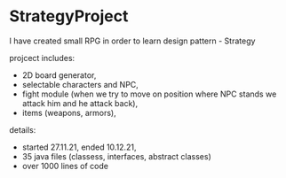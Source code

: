 # StrategyProject
I have created small RPG in order to learn design pattern - Strategy

projcect includes:
- 2D board generator,
- selectable characters and NPC,
- fight module (when we try to move on position where NPC stands we attack him and he attack back),
- items (weapons, armors),

details:
- started 27.11.21, ended 10.12.21,
- 35 java files (classess, interfaces, abstract classes)
- over 1000 lines of code 
